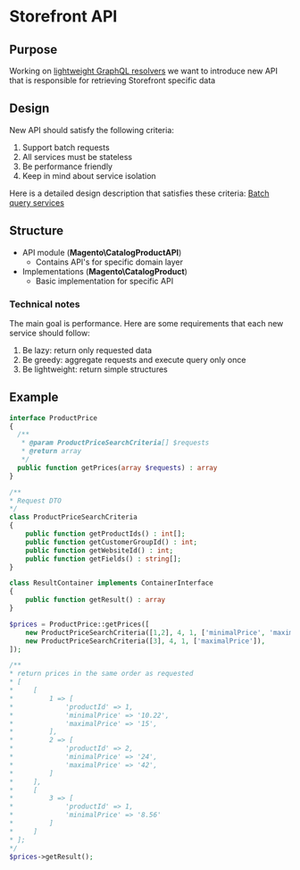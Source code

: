 
# Storefront API

## Purpose
Working on [lightweight GraphQL resolvers](https://github.com/magento-performance/architecture/blob/graphql/design-documents/graph-ql/lightweight-resolver.md) we want to introduce new API
that is responsible for retrieving Storefront specific data

## Design 
New API should satisfy the following criteria:
1. Support batch requests
1. All services must be stateless
1. Be performance friendly
1. Keep in mind about service isolation

Here is a detailed design description that satisfies these criteria: [Batch query services](https://github.com/magento/architecture/pull/163/files?short_path=6bf9437#diff-6bf9437e365a3d978a3743fe86d815f5)

## Structure

* API module (**Magento\CatalogProductAPI**)
  * Contains API's for specific domain layer
* Implementations (**Magento\CatalogProduct**)
  * Basic implementation for specific API

### Technical notes

The main goal is performance. Here are some requirements that each new service should follow:
1. Be lazy: return only requested data
1. Be greedy: aggregate requests and execute query only once
1. Be lightweight:  return simple structures

## Example
```php
interface ProductPrice
{
  /**
   * @param ProductPriceSearchCriteria[] $requests
   * @return array
   */
  public function getPrices(array $requests) : array
}

/**
* Request DTO
*/
class ProductPriceSearchCriteria
{
    public function getProductIds() : int[];
    public function getCustomerGroupId() : int;
    public function getWebsiteId() : int;
    public function getFields() : string[];
}

class ResultContainer implements ContainerInterface
{
    public function getResult() : array
}

$prices = ProductPrice::getPrices([
    new ProductPriceSearchCriteria([1,2], 4, 1, ['minimalPrice', 'maximalPrice']),
    new ProductPriceSearchCriteria([3], 4, 1, ['maximalPrice']),
]);

/**
* return prices in the same order as requested
* [
*     [
*         1 => [
*             'productId' => 1,
*             'minimalPrice' => '10.22',
*             'maximalPrice' => '15',
*         ],
*         2 => [
*             'productId' => 2,
*             'minimalPrice' => '24',
*             'maximalPrice' => '42',
*         ]
*     ],
*     [
*         3 => [
*             'productId' => 1,
*             'minimalPrice' => '8.56'
*         ]
*     ]
* ];
*/
$prices->getResult();

 
```

